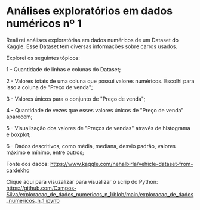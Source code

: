 # Análises exploratórios em dados numéricos nº 1

Realizei análises exploratórias em dados numéricos de um Dataset do Kaggle. Esse Dataset tem diversas informações sobre carros usados.

Explorei os seguintes tópicos:

1 - Quantidade de linhas e colunas do Dataset;

2 - Valores totais de uma coluna que possui valores numéricos. Escolhi para isso a coluna de "Preço de venda";

3 - Valores únicos para o conjunto de "Preço de venda";

4 - Quantidade de vezes que esses valores únicos de "Preço de venda" aparecem;

5 - Visualização dos valores de "Preços de vendas" através de histograma e boxplot;

6 - Dados descritivos, como média, mediana, desvio padrão, valores máximo e mínimo, entre outros; 

Fonte dos dados: https://www.kaggle.com/nehalbirla/vehicle-dataset-from-cardekho

Clique aqui para visuzalizar para visualizar o scrip do Python: https://github.com/Campos-Silva/exploracao_de_dados_numericos_n_1/blob/main/exploracao_de_dados_numericos_n_1.ipynb

